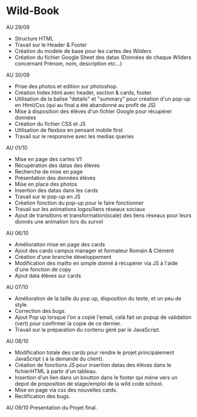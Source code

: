 # Wild-Book

AU 29/09
 - Structure HTML
 - Travail sur le Header & Footer
 - Création du modele de base pour les cartes des Wilders
 - Création du fichier Google Sheet des datas (Données de chaque Wilders concernant Prénom, nom, description etc...)

AU 30/09
  - Prise des photos et edition sur photoshop.
  - Création Index.html avec header, section & cards, footer.
  - Utilisation de la balise "details" et "summary" pour création d'un pop-up en Html/Css (qui au final a été abandonné au profit de JS)
  - Mise à disposition des élèves d'un fichier Google pour récupérer données 
  - Création du fichier CSS et JS
  - Utilisation de flexbox en pensant mobile first
  - Travail sur le responsive avec les medias queries

AU 01/10
  - Mise en page des cartes V1
  - Récupération des datas des élèves
  - Recherche de mise en page
  - Présentation des données élèves
  - Mise en place des photos
  - Insertion des datas dans les cards
  - Travail sur le pop-up en JS
  - Création fonction du pop-up pour le faire fonctionner
  - Travail sur les animations logos/liens réseaux sociaux
  - Ajout de transitions et transformation(scale) des liens réseaux pour leurs donnés une animation lors du survol
 
 AU 06/10
  - Amélioration mise en page des cards
  - Ajout des cards campus manager et formateur Romain & Clément
  - Création d'une branche développement
  - Modification des mailto en simple donné à récupérer via JS à l'aide d'une fonction de copy
  - Ajout data élèves sur cards
 
 AU 07/10
  - Amélioration de la taille du pop up, disposition du texte, et un peu de style.
  - Correction des bugs.
  - Ajout Pop up lorsque l'on a copié l'email, celà fait un popup de validation (vert) pour confirmer la copie de ce dernier.
  - Travail sur la préparation du contenu géré par le JavaScript.
 
 
 AU 08/10 
  - Modification totale des cards pour rendre le projet principalement JavaScript ( à la demande du client).
  - Création de fonctions JS pour insertion datas des élèves dans le fichierHTML à partir d'un tableau.
  - Insertion d'un lien dans un boutton dans le footer qui mène vers un depot de proposition de stage/emploi de la wild code school.
  - Mise en page via css des nouvelles cards.
  - Rectification des bugs.
  
 AU 09/10
 Presentation du Projet final.
